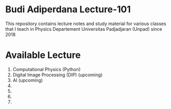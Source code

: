 # Budi Adiperdana Lecture-101

This repository contains lecture notes and study material for various classes that I teach in Physics Departement Universitas Padjadjaran (Unpad) since 2018

# Available Lecture
1. Computational Physics (Python)
2. Digital Image Processing (DIP) (upcoming)
3. AI (upcoming)
4. 
5. 
6. 
7. 

